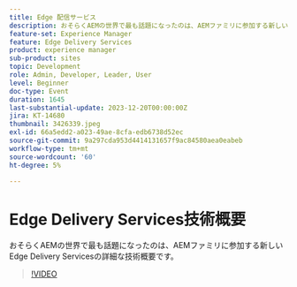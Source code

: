 ```yaml
---
title: Edge 配信サービス
description: おそらくAEMの世界で最も話題になったのは、AEMファミリに参加する新しいEdge Delivery Servicesの詳細な技術概要です。
feature-set: Experience Manager
feature: Edge Delivery Services
product: experience manager
sub-product: sites
topic: Development
role: Admin, Developer, Leader, User
level: Beginner
doc-type: Event
duration: 1645
last-substantial-update: 2023-12-20T00:00:00Z
jira: KT-14680
thumbnail: 3426339.jpeg
exl-id: 66a5edd2-a023-49ae-8cfa-edb6738d52ec
source-git-commit: 9a297cda953d4414131657f9ac84580aea0eabeb
workflow-type: tm+mt
source-wordcount: '60'
ht-degree: 5%

---
```


# Edge Delivery Services技術概要

おそらくAEMの世界で最も話題になったのは、AEMファミリに参加する新しいEdge Delivery Servicesの詳細な技術概要です。

>[!VIDEO](https://video.tv.adobe.com/v/3426339/?learn=on)
